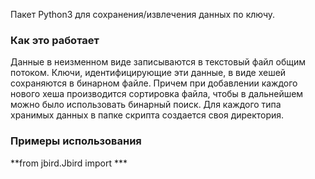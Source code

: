 Пакет Python3 для сохранения/извлечения данных по ключу.

### Как это работает

Данные в неизменном виде записываются в текстовый файл общим потоком. Ключи, идентифицирующие эти данные, в виде хешей сохраняются в бинарном файле. Причем при добавлении каждого нового хеша производится сортировка файла, чтобы в дальнейшем можно было использовать бинарный поиск. Для каждого типа хранимых данных в папке скрипта создается своя директория.

### Примеры использования

**from jbird.Jbird import ***




